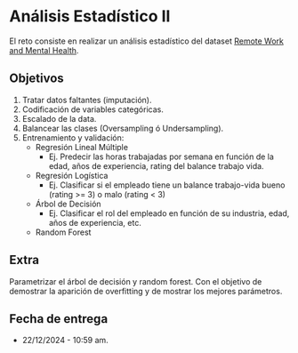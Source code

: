 # Análisis Estadístico II

El reto consiste en realizar un análisis estadístico del dataset [Remote Work and Mental Health](https://www.kaggle.com/code/mustafashoukat/remote-work-and-mental-health/input).

## Objetivos

1. Tratar datos faltantes (imputación).
2. Codificación de variables categóricas.
3. Escalado de la data.
4. Balancear las clases (Oversampling ó Undersampling).
5. Entrenamiento y validación:
   - Regresión Lineal Múltiple
     - Ej. Predecir las horas trabajadas por semana en función de la edad, años de experiencia, rating del balance trabajo vida.
   - Regresión Logística
     - Ej. Clasificar si el empleado tiene un balance trabajo-vida bueno (rating >= 3) o malo (rating < 3)
   - Árbol de Decisión
     - Ej. Clasificar el rol del empleado en función de su industria, edad, años de experiencia, etc.
   - Random Forest

## Extra

Parametrizar el árbol de decisión y random forest. Con el objetivo de demostrar la aparición de overfitting y de mostrar los mejores parámetros.

## Fecha de entrega

- 22/12/2024 - 10:59 am.
